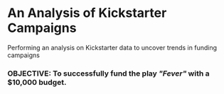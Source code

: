 # An Analysis of Kickstarter Campaigns
Performing an analysis on Kickstarter data to uncover trends in funding campaigns

### OBJECTIVE: To successfully fund the play *"Fever"* with a $10,000 budget.
